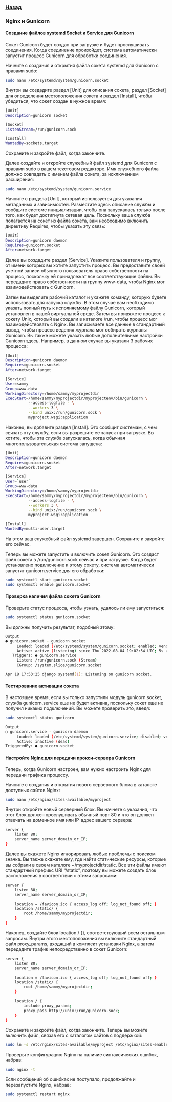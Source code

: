 ### [Назад](../README.md)
### Nginx и Gunicorn
#### Создание файлов systemd  Socket и Service для Gunicorn

Сокет Gunicorn будет создан при загрузке и будет прослушивать соединения. Когда соединение произойдет, система автоматически запустит процесс Gunicorn для обработки соединения.

Начните с создания и открытия файла сокета systemd для Gunicorn с правами sudo:
```sh
sudo nano /etc/systemd/system/gunicorn.socket
```
Внутри вы создадите раздел [Unit] для описания сокета, раздел [Socket] для определения местоположения сокета и раздел [Install], чтобы убедиться, что сокет создан в нужное время:
```sh
[Unit]
Description=gunicorn socket

[Socket]
ListenStream=/run/gunicorn.sock

[Install]
WantedBy=sockets.target
```
Сохраните и закройте файл, когда закончите.

Далее создайте и откройте служебный файл systemd для Gunicorn с правами sudo в вашем текстовом редакторе. Имя служебного файла должно совпадать с именем файла сокета, за исключением расширения:
```sh
sudo nano /etc/systemd/system/gunicorn.service
```
Начните с раздела [Unit], который используется для указания метаданных и зависимостей. Разместите здесь описание службы и сообщите системе инициализации, чтобы она запускалась только после того, как будет достигнута сетевая цель. Поскольку ваша служба полагается на сокет из файла сокета, вам необходимо включить директиву Requires, чтобы указать эту связь:
```sh
[Unit]
Description=gunicorn daemon
Requires=gunicorn.socket
After=network.target
```
Далее вы создадите раздел [Service]. Укажите пользователя и группу, от имени которых вы хотите запустить процесс. Вы предоставите своей учетной записи обычного пользователя право собственности на процесс, поскольку ей принадлежат все соответствующие файлы. Вы передадите право собственности на группу www-data, чтобы Nginx мог взаимодействовать с Gunicorn.

Затем вы выделите рабочий каталог и укажете команду, которую будете использовать для запуска службы. В этом случае вам необходимо указать полный путь к исполняемому файлу Gunicorn, который установлен в нашей виртуальной среде. Затем вы привяжете процесс к сокету Unix, который вы создали в каталоге /run, чтобы процесс мог взаимодействовать с Nginx. Вы записываете все данные в стандартный вывод, чтобы процесс ведения журнала мог собирать журналы Gunicorn. Вы также можете указать любые дополнительные настройки Gunicorn здесь. Например, в данном случае вы указали 3 рабочих процесса:
```sh
[Unit]
Description=gunicorn daemon
Requires=gunicorn.socket
After=network.target

[Service]
User=sammy
Group=www-data
WorkingDirectory=/home/sammy/myprojectdir
ExecStart=/home/sammy/myprojectdir/myprojectenv/bin/gunicorn \
          --access-logfile - \
          --workers 3 \
          --bind unix:/run/gunicorn.sock \
          myproject.wsgi:application
```
Наконец, вы добавите раздел [Install]. Это сообщит системам, с чем связать эту службу, если вы разрешите ее запуск при загрузке. Вы хотите, чтобы эта служба запускалась, когда обычная многопользовательская система запущена:
```sh
[Unit]
Description=gunicorn daemon
Requires=gunicorn.socket
After=network.target

[Service]
User=`user`
Group=www-data
WorkingDirectory=/home/sammy/myprojectdir
ExecStart=/home/sammy/myprojectdir/myprojectenv/bin/gunicorn \
          --access-logfile - \
          --workers 3 \
          --bind unix:/run/gunicorn.sock \
          myproject.wsgi:application

[Install]
WantedBy=multi-user.target
```
На этом ваш служебный файл systemd завершен. Сохраните и закройте его сейчас.

Теперь вы можете запустить и включить сокет Gunicorn. Это создаст файл сокета в /run/gunicorn.sock сейчас и при загрузке. Когда будет установлено подключение к этому сокету, система автоматически запустит gunicorn.service для его обработки:
```sh
sudo systemctl start gunicorn.socket
sudo systemctl enable gunicorn.socket
```
#### Проверка наличия файла сокета Gunicorn

Проверьте статус процесса, чтобы узнать, удалось ли ему запуститься:
```sh
sudo systemctl status gunicorn.socket
```
Вы должны получить результат, подобный этому:
```sh
Output
● gunicorn.socket - gunicorn socket
     Loaded: loaded (/etc/systemd/system/gunicorn.socket; enabled; vendor preset: enabled)
     Active: active (listening) since Thu 2022-08-04 19:02:54 UTC; 5s ago
   Triggers: ● gunicorn.service
     Listen: /run/gunicorn.sock (Stream)
     CGroup: /system.slice/gunicorn.socket

Apr 18 17:53:25 django systemd[1]: Listening on gunicorn socket.
```
#### Тестирование активации сокета

В настоящее время, если вы только запустили модуль gunicorn.socket, служба gunicorn.service еще не будет активна, поскольку сокет еще не получил никаких подключений. Вы можете проверить это, введя:
```sh
sudo systemctl status gunicorn
```
```sh
Output
○ gunicorn.service - gunicorn daemon
     Loaded: loaded (/etc/systemd/system/gunicorn.service; disabled; vendor preset: enabled)
     Active: inactive (dead)
TriggeredBy: ● gunicorn.socket
```

#### Настройте Nginx для передачи прокси-сервера Gunicorn

Теперь, когда Gunicorn настроен, вам нужно настроить Nginx для передачи трафика процессу.

Начните с создания и открытия нового серверного блока в каталоге доступных сайтов Nginx:
```sh
sudo nano /etc/nginx/sites-available/myproject
```
Внутри откройте новый серверный блок. Вы начнете с указания, что этот блок должен прослушивать обычный порт 80 и что он должен отвечать на доменное имя или IP-адрес вашего сервера:
```sh
server {
    listen 80;
    server_name server_domain_or_IP;
}
```
Далее вы скажете Nginx игнорировать любые проблемы с поиском значка. Вы также скажете ему, где найти статические ресурсы, которые вы собрали в своем каталоге ~/myprojectdir/static. Все эти файлы имеют стандартный префикс URI “/static”, поэтому вы можете создать блок расположения в соответствии с этими запросами:
```sh
server {
    listen 80;
    server_name server_domain_or_IP;

    location = /favicon.ico { access_log off; log_not_found off; }
    location /static/ {
        root /home/sammy/myprojectdir;
    }
}
```
Наконец, создайте блок location / {}, соответствующий всем остальным запросам. Внутри этого местоположения вы включите стандартный файл proxy_params, входящий в комплект установки Nginx, а затем передадите трафик непосредственно в сокет Gunicorn:
```sh
server {
    listen 80;
    server_name server_domain_or_IP;

    location = /favicon.ico { access_log off; log_not_found off; }
    location /static/ {
        root /home/sammy/myprojectdir;
    }

    location / {
        include proxy_params;
        proxy_pass http://unix:/run/gunicorn.sock;
    }
}
```
Сохраните и закройте файл, когда закончите. Теперь вы можете включить файл, связав его с каталогом сайтов с поддержкой:
```sh
sudo ln -s /etc/nginx/sites-available/myproject /etc/nginx/sites-enabled
```
Проверьте конфигурацию Nginx на наличие синтаксических ошибок, набрав:
```sh
sudo nginx -t
```
Если сообщений об ошибках не поступало, продолжайте и перезапустите Nginx, набрав:
```sh
sudo systemctl restart nginx
```